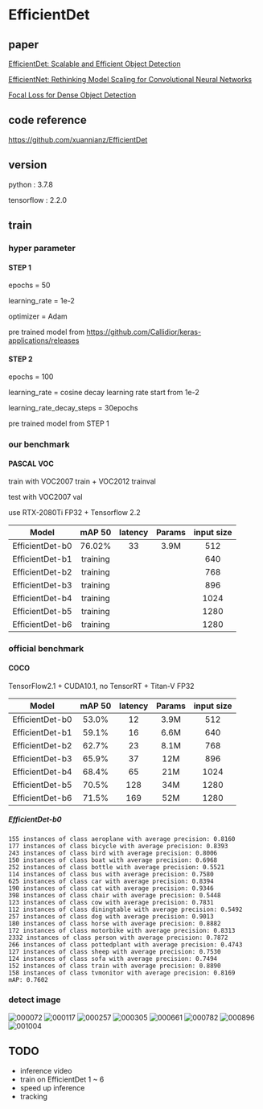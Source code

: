 # EfficientDet

## paper
[EfficientDet: Scalable and Efficient Object Detection](https://arxiv.org/abs/1911.09070)

[EfficientNet: Rethinking Model Scaling for Convolutional Neural Networks](https://arxiv.org/abs/1905.11946)

[Focal Loss for Dense Object Detection](https://arxiv.org/abs/1708.02002)

## code reference

https://github.com/xuannianz/EfficientDet

## version

python : 3.7.8

tensorflow : 2.2.0

## train

### hyper parameter

#### STEP 1

epochs = 50

learning_rate = 1e-2

optimizer = Adam

pre trained model from https://github.com/Callidior/keras-applications/releases

#### STEP 2

epochs = 100

learning_rate = cosine decay learning rate start from 1e-2

learning_rate_decay_steps = 30epochs

pre trained model from STEP 1

### our benchmark

#### PASCAL VOC
train with VOC2007 train + VOC2012 trainval

test with VOC2007 val

use RTX-2080Ti FP32 + Tensorflow 2.2

|Model|mAP 50|latency|Params|input size|
|:------:|:---:|:---:|:---:|:---:|
|EfficientDet-b0|76.02%|33|3.9M|512|
|EfficientDet-b1|training| | |640|
|EfficientDet-b2|training| | |768|
|EfficientDet-b3|training| | |896|
|EfficientDet-b4|training| | |1024|
|EfficientDet-b5|training| | |1280|
|EfficientDet-b6|training| | |1280|

### official benchmark

#### COCO

TensorFlow2.1 + CUDA10.1, no TensorRT + Titan-V FP32

|Model|mAP 50|latency|Params|input size|
|:------:|:---:|:---:|:---:|:---:|
|EfficientDet-b0|53.0%|12|3.9M|512|
|EfficientDet-b1|59.1%|16|6.6M|640|
|EfficientDet-b2|62.7%|23|8.1M|768|
|EfficientDet-b3|65.9%|37|12M|896|
|EfficientDet-b4|68.4%|65|21M|1024|
|EfficientDet-b5|70.5%|128|34M|1280|
|EfficientDet-b6|71.5%|169|52M|1280|

##### EfficientDet-b0
    
    155 instances of class aeroplane with average precision: 0.8160
    177 instances of class bicycle with average precision: 0.8393
    243 instances of class bird with average precision: 0.8006
    150 instances of class boat with average precision: 0.6968
    252 instances of class bottle with average precision: 0.5521
    114 instances of class bus with average precision: 0.7580
    625 instances of class car with average precision: 0.8394
    190 instances of class cat with average precision: 0.9346
    398 instances of class chair with average precision: 0.5448
    123 instances of class cow with average precision: 0.7831
    112 instances of class diningtable with average precision: 0.5492
    257 instances of class dog with average precision: 0.9013
    180 instances of class horse with average precision: 0.8882
    172 instances of class motorbike with average precision: 0.8313
    2332 instances of class person with average precision: 0.7872
    266 instances of class pottedplant with average precision: 0.4743
    127 instances of class sheep with average precision: 0.7530
    124 instances of class sofa with average precision: 0.7494
    152 instances of class train with average precision: 0.8890
    158 instances of class tvmonitor with average precision: 0.8169
    mAP: 0.7602






    
### detect image
![000072](https://user-images.githubusercontent.com/24911666/98916827-fc718500-250e-11eb-8244-dca42f63aaa7.jpg)
![000117](https://user-images.githubusercontent.com/24911666/98916835-fda2b200-250e-11eb-9fea-507cb2d97fa7.jpg)
![000257](https://user-images.githubusercontent.com/24911666/98916837-fe3b4880-250e-11eb-8c11-7aa0322d766d.jpg)
![000305](https://user-images.githubusercontent.com/24911666/98916840-fed3df00-250e-11eb-8704-7b9afde774dc.jpg)
![000661](https://user-images.githubusercontent.com/24911666/98916841-fed3df00-250e-11eb-98bc-b46b606e88d4.jpg)
![000782](https://user-images.githubusercontent.com/24911666/98916845-ff6c7580-250e-11eb-9258-b0e6fdc48d73.jpg)
![000896](https://user-images.githubusercontent.com/24911666/98916846-ff6c7580-250e-11eb-80d8-1ce8744a6fcd.jpg)
![001004](https://user-images.githubusercontent.com/24911666/98916848-00050c00-250f-11eb-8613-92b28481f3b0.jpg)


## TODO
- inference video
- train on EfficientDet 1 ~ 6
- speed up inference
- tracking
